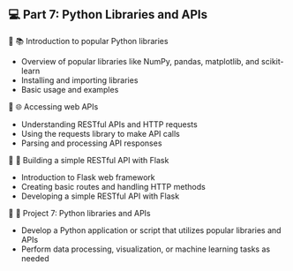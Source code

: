 ## 💻 Part 7: Python Libraries and APIs

🔹 📚 Introduction to popular Python libraries
  - Overview of popular libraries like NumPy, pandas, matplotlib, and scikit-learn
  - Installing and importing libraries
  - Basic usage and examples

🔹 🌐 Accessing web APIs
  - Understanding RESTful APIs and HTTP requests
  - Using the requests library to make API calls
  - Parsing and processing API responses

🔹 🚀 Building a simple RESTful API with Flask
  - Introduction to Flask web framework
  - Creating basic routes and handling HTTP methods
  - Developing a simple RESTful API with Flask

🔹 🎯 Project 7: Python libraries and APIs
  - Develop a Python application or script that utilizes popular libraries and APIs
  - Perform data processing, visualization, or machine learning tasks as needed
